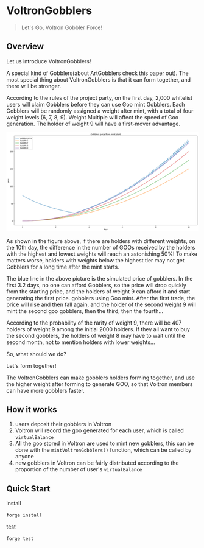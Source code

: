 # VoltronGobblers

> Let's Go, Voltron Gobbler Force!

## Overview

Let us introduce VoltronGobblers!

A special kind of Gobblers(about ArtGobblers check this [paper](https://www.paradigm.xyz/2022/09/artgobblers) out). The most special thing about VoltronGobblers is that it can form together, and there will be stronger.

According to the rules of the project party, on the first day, 2,000 whitelist users will claim Gobblers before they can use Goo mint Gobblers. Each Gobblers will be randomly assigned a weight after mint, with a total of four weight levels (6, 7, 8, 9). Weight Multiple will affect the speed of Goo generation. The holder of weight 9 will have a first-mover advantage.

![weight-comparison.png](./analysis/gobblers-price.png)

As shown in the figure above, if there are holders with different weights, on the 10th day, the difference in the number of GOOs received by the holders with the highest and lowest weights will reach an astonishing 50%! To make matters worse, holders with weights below the highest tier may not get Gobblers for a long time after the mint starts.

The blue line in the above picture is the simulated price of gobblers. In the first 3.2 days, no one can afford Gobblers, so the price will drop quickly from the starting price, and the holders of weight 9 can afford it and start generating the first price. gobblers using Goo mint. After the first trade, the price will rise and then fall again, and the holder of the second weight 9 will mint the second goo gobblers, then the third, then the fourth...

According to the probability of the rarity of weight 9, there will be 407 holders of weight 9 among the initial 2000 holders. If they all want to buy the second gobblers, the holders of weight 8 may have to wait until the second month, not to mention holders with lower weights...

So, what should we do?

Let's form together!

The VoltronGobblers can make gobblers holders forming together, and use the higher weight after forming to generate GOO, so that Voltron members can have more gobblers faster.

## How it works

1. users deposit their gobblers in Voltron
2. Voltron will record the goo generated for each user, which is called `virtualBalance`
3. All the goo stored in Voltron are used to mint new gobblers, this can be done with the `mintVoltronGobblers()` function, which can be called by anyone
4. new gobblers in Voltron can be fairly distributed according to the proportion of the number of user's `virtualBalance`

## Quick Start

install

```sh
forge install
```

test

```sh
forge test
```
